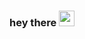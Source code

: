 ### hey there <img src="https://drive.google.com/file/d/1s8XuyYPzZcul88DUVRAdFT7zGKssa9OC/view" width="25px">

